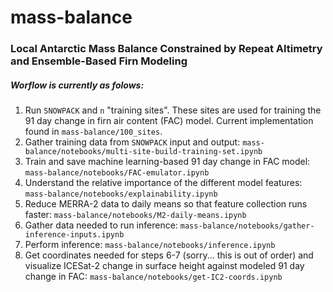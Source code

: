 # mass-balance
### Local Antarctic Mass Balance Constrained by Repeat Altimetry and Ensemble-Based Firn Modeling
##### Worflow is currently as folows:
1. Run `SNOWPACK` and `n` "training sites". These sites are used for training the 91 day change in firn air content (FAC) model. Current implementation found in `mass-balance/100_sites`. 
2. Gather training data from `SNOWPACK` input and output: `mass-balance/notebooks/multi-site-build-training-set.ipynb`
3. Train and save machine learning-based 91 day change in FAC model: `mass-balance/notebooks/FAC-emulator.ipynb`
4. Understand the relative importance of the different model features: `mass-balance/notebooks/explainability.ipynb`
5. Reduce MERRA-2 data to daily means so that feature collection runs faster: `mass-balance/notebooks/M2-daily-means.ipynb`
6. Gather data needed to run inference: `mass-balance/notebooks/gather-inference-inputs.ipynb`
7. Perform inference: `mass-balance/notebooks/inference.ipynb`
8. Get coordinates needed for steps 6-7 (sorry... this is out of order) and visualize ICESat-2 change in surface height against modeled 91 day change in FAC: `mass-balance/notebooks/get-IC2-coords.ipynb`
